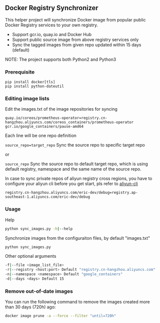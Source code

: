 ## Docker Registry Synchronizer

This helper project will synchronize Docker image from popular public Docker Registry services to your own registry.

* Support gcr.io, quay.io and Docker Hub
* Support public source image from above registry services only
* Sync the tagged images from given repo updated within 15 days (default)


NOTE: The project supports both Python2 and Python3

### Prerequisite

```
pip install docker[tls]
pip install python-dateutil
```

### Editing image lists
Edit the images.txt of the image repositories for syncing

```
quay.io/coreos/prometheus-operator=registry.cn-hangzhou.aliyuncs.com/coreos_containers/prometheus-operator
gcr.io/google_containers/pause-amd64

```

Each line will be one repo definition

```source_repo=target_repo``` Sync the source repo to specific target repo

or

```source_repo``` Sync the source repo to default target repo, which is using default registry, namespace and the same name of the source repo.

In case to sync private repos of aliyun registry cross regions, you have to configure your aliyun cli before you get start, pls refer to [aliyun-cli](https://help.aliyun.com/document_detail/110341.html?spm=a2c4g.11186623.6.544.262e17a4ZH9dOt)

```
registry.cn-hangzhou.aliyuncs.com/eric-dev/debug=registry.ap-southeast-1.aliyuncs.com/eric-dev/debug
```

### Usage

Help

```sh
python sync_images.py -h|--help
```

Synchronize images from the configuraiton files, by default "images.txt"

```sh
python sync_images.py
```

Other optional arguments


```sh
-f|--file <image_list_file>
-r|--registry <host:port> Default "registry.cn-hangzhou.aliyuncs.com"
-n|--namespace <namespace> Default "google_containers"
-d|--days <days> Default 15
```

### Remove out-of-date images

You can run the following command to remove the images created more than 30 days (720h) ago:

```sh
docker image prune -a --force --filter "until=720h"
```
